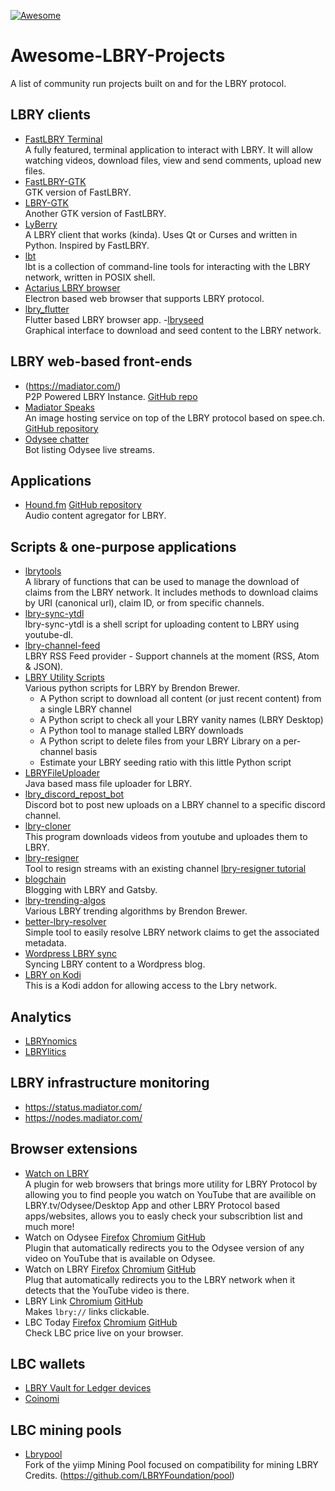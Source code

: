 [![Awesome](https://awesome.re/badge.svg)](https://awesome.re)

# Awesome-LBRY-Projects
A list of community run projects built on and for the LBRY protocol.

## LBRY clients
- [FastLBRY Terminal](https://notabug.org/jyamihud/FastLBRY-terminal) <br>
     A fully featured, terminal application to interact with LBRY. It will allow watching videos, download files, view and send comments, upload new files. 
- [FastLBRY-GTK](https://notabug.org/jyamihud/FastLBRY-GTK) <br>
     GTK version of FastLBRY.
- [LBRY-GTK](https://codeberg.org/MorsMortium/LBRY-GTK) <br>
     Another GTK version of FastLBRY.
- [LyBerry](https://notabug.org/MyBeansAreBaked/lyberry) <br>
     A LBRY client that works (kinda). Uses Qt or Curses and written in Python. Inspired by FastLBRY.
- [lbt](https://gitlab.com/gardenappl/lbt) <br>
     lbt is a collection of command-line tools for interacting with the LBRY network, written in POSIX shell.
- [Actarius LBRY browser](https://github.com/Shroom2020/actarius-lbry-browser)<br>
     Electron based web browser that supports LBRY protocol.
- [lbry_flutter](https://github.com/dakontiva/lbry_flutter)<br>
     Flutter based LBRY browser app.
-[lbryseed](https://github.com/belikor/lbrydseed)<br>
     Graphical interface to download and seed content to the LBRY network.               

## LBRY web-based front-ends
- (https://madiator.com/)<br>
     P2P Powered LBRY Instance. [GitHub repo](https://github.com/kodxana/madiator.com)
- [Madiator Speaks](https://speak.madiator.com/)<br>
     An image hosting service on top of the LBRY protocol based on spee.ch. [GitHub repository](https://github.com/kodxana/spee.ch)
- [Odysee chatter](https://live.odysee-chatter.com/)<br>
     Bot listing Odysee live streams.

## Applications
- [Hound.fm](https://hound.fm/music/latest) [GitHub repository](https://github.com/Hound-fm) <br>
     Audio content agregator for LBRY.

## Scripts & one-purpose applications
- [lbrytools](https://github.com/belikor/lbrytools) <br>
     A library of functions that can be used to manage the download of claims from the LBRY network. It includes methods to download claims by URI (canonical url), claim ID, or from specific channels.
- [lbry-sync-ytdl](https://gitlab.com/gardenappl/lbry-sync-ytdl) <br>
     lbry-sync-ytdl is a shell script for uploading content to LBRY using youtube-dl.
- [lbry-channel-feed](https://gitlab.melroy.org/melroy/lbry-channel-feed) <br>
     LBRY RSS Feed provider - Support channels at the moment (RSS, Atom & JSON).
- [LBRY Utility Scripts](https://odysee.com/$/list/3a8c64f781ab2ed2d17f8f808c708a5ee0b04423) <br>
     Various python scripts for LBRY by Brendon Brewer. <br>
     - A Python script to download all content (or just recent content) from a single LBRY channel
     - A Python script to check all your LBRY vanity names (LBRY Desktop)
     - A Python tool to manage stalled LBRY downloads
     - A Python script to delete files from your LBRY Library on a per-channel basis
     - Estimate your LBRY seeding ratio with this little Python script
- [LBRYFileUploader](https://github.com/Blanxs/LBRYFileUploader) <br>
     Java based mass file uploader for LBRY.
- [lbry_discord_repost_bot](https://github.com/neofutur/lbry_discord_repost_bot) <br>
     Discord bot to post new uploads on a LBRY channel to a specific discord channel.
- [lbry-cloner](https://github.com/johndoe0039/lbry-cloner) <br>
     This program downloads videos from youtube and uploades them to LBRY.
- [lbry-resigner](https://github.com/nikooo777/lbry-resigner) <br> 
     Tool to resign streams with an existing channel [lbry-resigner tutorial](https://odysee.com/@LBRYClass:f/odysee-resigner:b)
- [blogchain](https://github.com/lyoshenka/blogchain) <br> 
     Blogging with LBRY and Gatsby.
- [lbry-trending-algos](https://github.com/eggplantbren/lbry-trending-algos) <br>
     Various LBRY trending algorithms by Brendon Brewer.
- [better-lbry-resolver](https://github.com/LavRadis/better-lbry-resolver) <br>
     Simple tool to easily resolve LBRY network claims to get the associated metadata.
- [Wordpress LBRY sync](https://odysee.com/@tuxfoo:e/wordpress-sync:3) <br>
     Syncing LBRY content to a Wordpress blog.
- [LBRY on Kodi](https://github.com/stellartux/plugin.video.lbry) <br>
     This is a Kodi addon for allowing access to the Lbry network.         

## Analytics
- [LBRYnomics](https://lbrynomics.com/)<br>
- [LBRYlitics](https://www.lbrylytics.com/)<br>

## LBRY infrastructure monitoring
- https://status.madiator.com/ <br>  
- https://nodes.madiator.com/ <br> 

## Browser extensions
- [Watch on LBRY](https://github.com/LBRYFoundation/Watch-on-LBRY)<br>
     A plugin for web browsers that brings more utility for LBRY Protocol by allowing you to find people you watch on YouTube that are availible on LBRY.tv/Odysee/Desktop App and other LBRY Protocol based apps/websites, allows you to easly check your subscribtion list and much more!
- Watch on Odysee [Firefox](https://addons.mozilla.org/en-GB/firefox/addon/watch-on-odysee/) [Chromium](https://chrome.google.com/webstore/detail/watch-on-odysee/kofmhmemalhemmpkfjhjfkkhifonoann) [GitHub](https://github.com/kodxana/Watch-on-Odysee) <br>
     Plugin that automatically redirects you to the Odysee version of any video on YouTube that is available on Odysee.
- Watch on LBRY [Firefox](https://addons.mozilla.org/en-US/firefox/addon/watch-on-lbry/) [Chromium](https://chrome.google.com/webstore/detail/watch-on-lbry/jjmbbhopnjdjnpceiecihldbhibchgek) [GitHub](https://github.com/LBRYFoundation/Watch-on-LBRY) <br>
     Plug that automatically redirects you to the LBRY network when it detects that the YouTube video is there.
- LBRY Link [Chromium](https://chrome.google.com/webstore/detail/lbry-link/bnhpdmdbfbnopgncbpgdkidpnmkbidfa) [GitHub](https://github.com/seanyesmunt/lbry-link) <br>
     Makes `lbry://` links clickable.
- LBC Today [Firefox](https://addons.mozilla.org/en-GB/firefox/addon/lbc/) [Chromium](https://chrome.google.com/webstore/detail/lbc-today/ealgadmpgaefckfpclemccenfkjihedn) [GitHub](https://github.com/VladHZC/lbc-today/)  
     Check LBC price live on your browser.     

## LBC wallets
- [LBRY Vault for Ledger devices](https://github.com/LBRYFoundation/LBRY-Vault)<br>
- [Coinomi](www.coinomi.com)<br>

## LBC mining pools
- [Lbrypool](https://lbrypool.net/)<br>
     Fork of the yiimp Mining Pool focused on compatibility for mining LBRY Credits. (https://github.com/LBRYFoundation/pool)
